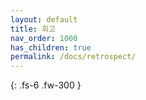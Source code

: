 ```yaml
---
layout: default
title: 회고
nav_order: 1000
has_children: true
permalink: /docs/retrospect/
---
```


{: .fs-6 .fw-300 }
